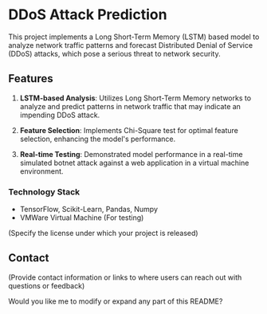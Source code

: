 

# DDoS Attack Prediction 

This project implements a Long Short-Term Memory (LSTM) based model to analyze network traffic patterns and forecast Distributed Denial of Service (DDoS) attacks, which pose a serious threat to network security.

## Features

1. **LSTM-based Analysis**: Utilizes Long Short-Term Memory networks to analyze and predict patterns in network traffic that may indicate an impending DDoS attack.

2. **Feature Selection**: Implements Chi-Square test for optimal feature selection, enhancing the model's performance.

3. **Real-time Testing**: Demonstrated model performance in a real-time simulated botnet attack against a web application in a virtual machine environment.

### Technology Stack

- TensorFlow, Scikit-Learn, Pandas, Numpy
- VMWare Virtual Machine (For testing)

(Specify the license under which your project is released)

## Contact

(Provide contact information or links to where users can reach out with questions or feedback)

Would you like me to modify or expand any part of this README?

